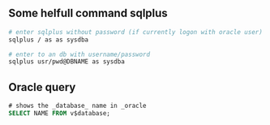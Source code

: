 ## Some helfull command sqlplus
```bash
# enter sqlplus without password (if currently logon with oracle user)
sqlplus / as as sysdba

# enter to an db with username/password
sqlplus usr/pwd@DBNAME as sysdba
```

## Oracle query
```sql
# shows the _database_ name in _oracle
SELECT NAME FROM v$database;
```
